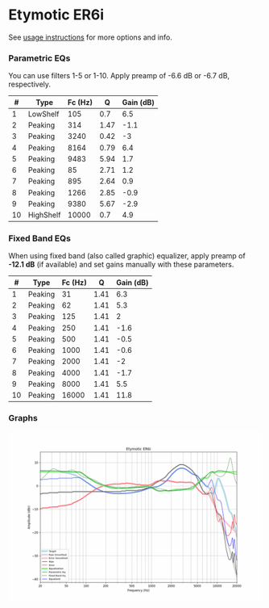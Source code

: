 # Etymotic ER6i
See [usage instructions](https://github.com/jaakkopasanen/AutoEq#usage) for more options and info.

### Parametric EQs
You can use filters 1-5 or 1-10. Apply preamp of -6.6 dB or -6.7 dB, respectively.

|   # | Type      |   Fc (Hz) |    Q |   Gain (dB) |
|-----|-----------|-----------|------|-------------|
|   1 | LowShelf  |       105 | 0.7  |         6.5 |
|   2 | Peaking   |       314 | 1.47 |        -1.1 |
|   3 | Peaking   |      3240 | 0.42 |        -3   |
|   4 | Peaking   |      8164 | 0.79 |         6.4 |
|   5 | Peaking   |      9483 | 5.94 |         1.7 |
|   6 | Peaking   |        85 | 2.71 |         1.2 |
|   7 | Peaking   |       895 | 2.64 |         0.9 |
|   8 | Peaking   |      1266 | 2.85 |        -0.9 |
|   9 | Peaking   |      9380 | 5.67 |        -2.9 |
|  10 | HighShelf |     10000 | 0.7  |         4.9 |

### Fixed Band EQs
When using fixed band (also called graphic) equalizer, apply preamp of **-12.1 dB** (if available) and set gains manually with these parameters.

|   # | Type    |   Fc (Hz) |    Q |   Gain (dB) |
|-----|---------|-----------|------|-------------|
|   1 | Peaking |        31 | 1.41 |         6.3 |
|   2 | Peaking |        62 | 1.41 |         5.3 |
|   3 | Peaking |       125 | 1.41 |         2   |
|   4 | Peaking |       250 | 1.41 |        -1.6 |
|   5 | Peaking |       500 | 1.41 |        -0.5 |
|   6 | Peaking |      1000 | 1.41 |        -0.6 |
|   7 | Peaking |      2000 | 1.41 |        -2   |
|   8 | Peaking |      4000 | 1.41 |        -1.7 |
|   9 | Peaking |      8000 | 1.41 |         5.5 |
|  10 | Peaking |     16000 | 1.41 |        11.8 |

### Graphs
![](./Etymotic%20ER6i.png)
